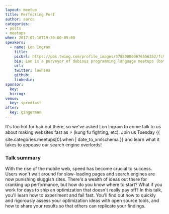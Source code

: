 ```yaml
---
layout: meetup
title: Perfecting Perf
author: aaron
categories:
- posts
- meetups
when: 2017-07-18T19:30:00-05:00
speakers:
  - name: Lon Ingram
    title:
    picUrl: https://pbs.twimg.com/profile_images/378800000676556352/fc9a3ae8c26f0f01825676dbe4da4b5d_400x400.jpeg
    bio: Lon is a purveyor of dubious programming language meetups (both the languages and the meetups themselves being of a dubious nature).
    url:
    twitter: lawnsea
    github:
    linkedin:
sponsor:
  key:
  hiring:
venue:
  key: spredfast
after:
  key: gingerman
---
```


It's too hot for hair out there, so we've asked Lon Ingram to come talk to us
about making websites fast as &#9889; (kung fu fighting, etc). Join us
Tuesday <x-date>{{ site.categories.meetups[0].when | date_to_xmlschema }}</x-date> and
learn what it takes to appease our search engine overlords!

### Talk summary

With the rise of the mobile web, speed has become crucial to success. Users
won't wait around for slow-loading pages and search engines are now punishing
sluggish sites. There's a wealth of ideas out there for cranking up
performance, but how do you know where to start? What if you work for days to
ship an optimization that doesn't really pay off? In this talk, you'll learn
how to experiment and fail fast. You'll find out how to quickly and rigorously
assess your optimization ideas with open source tools, and how to share your
results so that others can replicate your findings.
